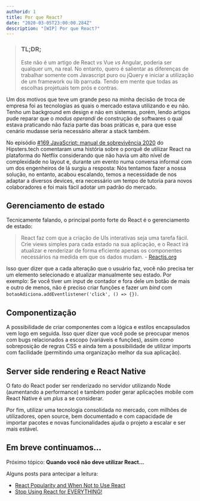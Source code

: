 ```yaml
---
authorid: 1
title: Por que React?
date: "2020-03-05T23:00:00.284Z"
description: "[WIP] Por que React?"
---
```


> ### TL;DR;
> Este não é um artigo de React *vs* Vue *vs* Angular, poderia ser qualquer um, na real. No entanto, quero é salientar as diferenças de trabalhar somente com Javascript puro ou jQuery e iniciar a utilização de um framework ou lib parruda. Tendo em mente que todas as escolhas projetuais tem prós e contras.

Um dos motivos que teve um grande peso na minha decisão de troca de empresa foi as tecnologias as quais o mercado estava utilizando e eu não. Tenho um background em design e não em sistemas, porém, lendo artigos pude reparar que o *modus operandi* de construção de softwares o qual estava praticando não fazia parte das boas práticas e, para que esse cenário mudasse seria necessário alterar a stack também.

No episódio [#169 JavaScript: manual de sobrevivência 2020](https://hipsters.tech/javascript-manual-de-sobrevivencia-2020-hipsters-169) do Hipsters.tech comentaram uma história sobre o porquê de utilizar React na plataforma do Netflix considerando que não havia um alto nível de complexidade no layout e, durante um evento numa conversa informal com um dos engenheiros de lá surgiu a resposta: Nós tentamos fazer a nossa solução, no entanto, acabou escalando, temos a necessidade de nos adaptar a diversos devices, era necessário um tempo de tutoria para novos colaboradores e foi mais fácil adotar um padrão do mercado.

## Gerenciamento de estado

Tecnicamente falando, o principal ponto forte do React é o gerenciamento de estado:

> React faz com que a criação de UIs interativas seja uma tarefa fácil. Crie views simples para cada estado na sua aplicação, e o React irá atualizar e renderizar de forma eficiente apenas os componentes necessários na medida em que os dados mudam. - [Reactjs.org](https://pt-br.reactjs.org/)

Isso quer dizer que a cada alteração que o usuário faz, você não precisa ter um elemento selecionado e atualizar manualmente seu estado. Por exemplo: Se você tiver um input de contador e fora dele um botão de mais e outro de menos, não é preciso criar funções e fazer um *bind* com `botaoAdiciona.addEventlistener('click', () => {})`.

## Componentização

A possibilidade de criar componentes com a lógica e estilos encapsulados vem logo em seguida. Isso quer dizer que você pode se preocupar menos com bugs relacionados a escopo (variáveis e funções), assim como sobreposição de regras CSS e ainda tem a possibilidade de utilizar imports com facilidade (permitindo uma organização melhor da sua aplicação).

## Server side rendering e React Native

O fato do React poder ser renderizado no servidor utilizando Node (aumentando a performance) e também poder gerar aplicações mobile com React Native é um *plus* a se considerar.

Por fim, utilizar uma tecnologia consolidada no mercado, com milhões de utilizadores, open source, bem documentado e com capacidade de importar pacotes e novas funcionalidades ajuda o projeto a escalar e ser mais estável.

## Em breve continuamos...

Próximo tópico: **Quando você não deve utilizar React...**  

Alguns posts para antecipar a leitura:

- [React Popularity and When Not to Use React](https://scotch.io/starters/react/react-popularity-and-when-not-to-use-react)
- [Stop Using React for EVERYTHING!](https://medium.com/@zackargyle/stop-using-react-for-everything-c8297ac1a644#.tdd4fptdd)